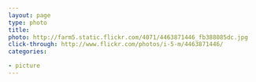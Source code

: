 ```yaml
---
layout: page
type: photo
title: 
photo: http://farm5.static.flickr.com/4071/4463871446_fb388085dc.jpg
click-through: http://www.flickr.com/photos/i-5-m/4463871446/
categories: 

- picture
---
```


